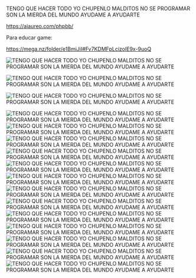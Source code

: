 TENGO QUE HACER TODO YO CHUPENLO MALDITOS NO SE PROGRAMAR
SON LA MIERDA DEL MUNDO AYUDAME A AYUDARTE

https://aiaureo.com/phpbb/


Para educar game: 

https://mega.nz/folder/e1BmiJiI#Fv7KDMFpLcizoIE9x-9uoQ



![TENGO QUE HACER TODO YO CHUPENLO MALDITOS NO SE PROGRAMAR SON LA MIERDA DEL MUNDO AYUDAME A AYUDARTE](https://i.postimg.cc/19G1pTPY/ESTO-ES-DE-LO-PEOR-DE-LO-PERO-DEL-MUNDO-EL-DEMONIO-EN-VIDA.png)

![TENGO QUE HACER TODO YO CHUPENLO MALDITOS NO SE PROGRAMAR SON LA MIERDA DEL MUNDO AYUDAME A AYUDARTE](https://i.postimg.cc/pVdHwTSK/Holy-www-pieureo-com-www-aiaureo-com-www-diaureo-com-www-piaureo-com.jpg)

![TENGO QUE HACER TODO YO CHUPENLO MALDITOS NO SE PROGRAMAR SON LA MIERDA DEL MUNDO AYUDAME A AYUDARTE](https://i.postimg.cc/19G1pTPY/ESTO-ES-DE-LO-PEOR-DE-LO-PERO-DEL-MUNDO-EL-DEMONIO-EN-VIDA.png)

![TENGO QUE HACER TODO YO CHUPENLO MALDITOS NO SE PROGRAMAR SON LA MIERDA DEL MUNDO AYUDAME A AYUDARTE](https://i.postimg.cc/y8gcM9yn/archivo-txt-www-piaureo-com-www-aiaureo-com-www-diaureo-com.png)
![TENGO QUE HACER TODO YO CHUPENLO MALDITOS NO SE PROGRAMAR SON LA MIERDA DEL MUNDO AYUDAME A AYUDARTE](https://i.postimg.cc/9MW4QqZ6/IMG-202104-00-9-1.jpg)
![TENGO QUE HACER TODO YO CHUPENLO MALDITOS NO SE PROGRAMAR SON LA MIERDA DEL MUNDO AYUDAME A AYUDARTE](https://i.postimg.cc/TYPrcByz/adictos-tortura-sufrimiento-ejemplos-Artificial-intelligence-piaureo-com-aiaureo-com-diaureo-com-ala.jpg)
![TENGO QUE HACER TODO YO CHUPENLO MALDITOS NO SE PROGRAMAR SON LA MIERDA DEL MUNDO AYUDAME A AYUDARTE](https://i.postimg.cc/zXPT2pKV/ALAN-ALDO-NUNEZ-DALLETO-16-299-830-7-14-1.png)
![TENGO QUE HACER TODO YO CHUPENLO MALDITOS NO SE PROGRAMAR SON LA MIERDA DEL MUNDO AYUDAME A AYUDARTE](https://i.postimg.cc/XNs5Xx2Q/e-L-e-GO-00-10-1.png)
![TENGO QUE HACER TODO YO CHUPENLO MALDITOS NO SE PROGRAMAR SON LA MIERDA DEL MUNDO AYUDAME A AYUDARTE](https://i.postimg.cc/1yfGVh16/GRATIS-8888888-Screenshot-20230821-045139-GRATIS-1021-www-pieureo-com-www-aiaureo-com-www-diaureo-co.png)
![TENGO QUE HACER TODO YO CHUPENLO MALDITOS NO SE PROGRAMAR SON LA MIERDA DEL MUNDO AYUDAME A AYUDARTE](https://i.postimg.cc/SNXnR4Yx/NO-SE.png)
![TENGO QUE HACER TODO YO CHUPENLO MALDITOS NO SE PROGRAMAR SON LA MIERDA DEL MUNDO AYUDAME A AYUDARTE](https://i.postimg.cc/KZVf9cxm/AEIOU-09-www-pieureo-com-www-aiaureo-com-www-diaureo-com-www-piaureo-com-3.png)
![TENGO QUE HACER TODO YO CHUPENLO MALDITOS NO SE PROGRAMAR SON LA MIERDA DEL MUNDO AYUDAME A AYUDARTE](https://i.postimg.cc/hKD2v32R/Alan-Aldo-Nu-ez-Dalleto-16-299-830-7-Necesito-Mi-Independencia-Libertad-Emancipado-Por-Todos-Los-Med.png)
![TENGO QUE HACER TODO YO CHUPENLO MALDITOS NO SE PROGRAMAR SON LA MIERDA DEL MUNDO AYUDAME A AYUDARTE](https://i.postimg.cc/6p8RRR7n/Screenshot-20230506-170951-346.png)
![TENGO QUE HACER TODO YO CHUPENLO MALDITOS NO SE PROGRAMAR SON LA MIERDA DEL MUNDO AYUDAME A AYUDARTE](https://i.postimg.cc/8N5FCRLn/24-HORAS-AL-DIA-POR-A-OS-TORTURA-POR-TODOS-LOS-MEDIOS-SOLO-POR-GUSTO-Y-PLACER-DE-FORM-REAL.png)
![TENGO QUE HACER TODO YO CHUPENLO MALDITOS NO SE PROGRAMAR SON LA MIERDA DEL MUNDO AYUDAME A AYUDARTE](https://i.postimg.cc/y6KF5k5C/GRATIS-00-www-pieureo-com-www-aiaureo-com-www-diaureo-com-www-piaureo-com-andnitro-GRATIS-GRACIAS-N.jpg)
![TENGO QUE HACER TODO YO CHUPENLO MALDITOS NO SE PROGRAMAR SON LA MIERDA DEL MUNDO AYUDAME A AYUDARTE](https://i.postimg.cc/W2D6JRrC/GRATIS-1054-www-pieureo-com-www-aiaureo-com-www-diaureo-com-www-diaureo-com-www-piaureo-com-20230901.jpg)







